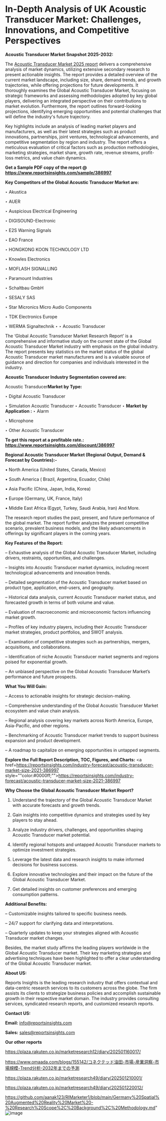 # In-Depth Analysis of UK Acoustic Transducer Market: Challenges, Innovations, and Competitive Perspectives

<strong>Acoustic Transducer Market Snapshot 2025-2032:</strong>

The <a href=https://www.reportsinsights.com/sample/386997>Acoustic Transducer Market 2025 report</a> delivers a comprehensive analysis of market dynamics, utilizing extensive secondary research to present actionable insights. The report provides a detailed overview of the current market landscape, including size, share, demand trends, and growth trajectories, while offering projections for future developments. It thoroughly examines the Global Acoustic Transducer Market, focusing on strategic frameworks and assessing methodologies adopted by key global players, delivering an integrated perspective on their contributions to market evolution. Furthermore, the report outlines forward-looking projections, identifying emerging opportunities and potential challenges that will define the industry's future trajectory.

Key highlights include an analysis of leading market players and manufacturers, as well as their latest strategies such as product innovations, partnerships, joint ventures, technological advancements, and competitive segmentation by region and industry. The report offers a meticulous evaluation of critical factors such as production methodologies, marketing strategies, market share, growth rate, revenue streams, profit-loss metrics, and value chain dynamics.

<strong>Get a Sample PDF copy of the report @ <a href=https://www.reportsinsights.com/sample/386997 style=color:#0000ff;>https://www.reportsinsights.com/sample/386997</a></strong>

<strong>Key Competitors of the Global Acoustic Transducer Market are:</strong>

‣ Akustica

‣ AUER

‣ Auspicious Electrical Engineering

‣ DIGISOUND-Electronic

‣ E2S Warning Signals

‣ EAO France

‣ HONGKONG KOON TECHNOLOGY LTD

‣ Knowles Electronics

‣ MOFLASH SIGNALLING

‣ Paramount Industries

‣ Schaltbau GmbH

‣ SESALY SAS

‣ Star Micronics Micro Audio Components

‣ TDK Electronics Europe

‣ WERMA Signaltechnik
‣ 
‣ Acoustic Transducer

The ‘Global Acoustic Transducer Market Research Report’ is a comprehensive and informative study on the current state of the Global Acoustic Transducer Market industry with emphasis on the global industry. The report presents key statistics on the market status of the global Acoustic Transducer market manufacturers and is a valuable source of guidance and direction for companies and individuals interested in the industry.

<strong>Acoustic Transducer Industry Segmentation covered are:</strong>

Acoustic Transducer<strong>Market by Type:</strong>

‣ Digital Acoustic Transducer

‣ Simulation Acoustic Transducer
‣ Acoustic Transducer 
‣ 
<strong>Market by Application :</strong>
‣ Alarm

‣ Microphone

‣ Other
Acoustic Transducer

<strong>To get this report at a profitable rate.: <a href=https://www.reportsinsights.com/discount/386997 style=color:#0000ff;>https://www.reportsinsights.com/discount/386997</a></strong>

<strong>Regional Acoustic Transducer Market (Regional Output, Demand &amp; Forecast by Countries):-</strong>

• North America (United States, Canada, Mexico)

• South America ( Brazil, Argentina, Ecuador, Chile)

• Asia Pacific (China, Japan, India, Korea)

• Europe (Germany, UK, France, Italy)

• Middle East Africa (Egypt, Turkey, Saudi Arabia, Iran) And More.

The research report studies the past, present, and future performance of the global market. The report further analyzes the present competitive scenario, prevalent business models, and the likely advancements in offerings by significant players in the coming years.

<strong>Key Features of the Report:</strong>

– Exhaustive analysis of the Global Acoustic Transducer Market, including drivers, restraints, opportunities, and challenges.

– Insights into Acoustic Transducer market dynamics, including recent technological advancements and innovation trends.

– Detailed segmentation of the Acoustic Transducer market based on product type, application, end-users, and geography.

– Historical data analysis, current Acoustic Transducer market status, and forecasted growth in terms of both volume and value.

– Evaluation of macroeconomic and microeconomic factors influencing market growth.

– Profiles of key industry players, including their Acoustic Transducer market strategies, product portfolios, and SWOT analysis.

– Examination of competitive strategies such as partnerships, mergers, acquisitions, and collaborations.

– Identification of niche Acoustic Transducer market segments and regions poised for exponential growth.

– An unbiased perspective on the Global Acoustic Transducer Market’s performance and future prospects.

<strong>What You Will Gain:</strong>

– Access to actionable insights for strategic decision-making.

– Comprehensive understanding of the Global Acoustic Transducer Market ecosystem and value chain analysis.

– Regional analysis covering key markets across North America, Europe, Asia-Pacific, and other regions.

– Benchmarking of Acoustic Transducer market trends to support business expansion and product development.

– A roadmap to capitalize on emerging opportunities in untapped segments.

<strong>Explore the Full Report Description, TOC, Figures, and Charts:</strong>
<a href=https://reportsinsights.com/industry-forecast/acoustic-transducer-market-size-2021-386997 style=""color:#0000ff;"">https://reportsinsights.com/industry-forecast/acoustic-transducer-market-size-2021-386997</a>

<strong>Why Choose the Global Acoustic Transducer Market Report?</strong>

1. Understand the trajectory of the Global Acoustic Transducer Market with accurate forecasts and growth trends.

2. Gain insights into competitive dynamics and strategies used by key players to stay ahead.

3. Analyze industry drivers, challenges, and opportunities shaping Acoustic Transducer market potential.

4. Identify regional hotspots and untapped Acoustic Transducer markets to optimize investment strategies.

5. Leverage the latest data and research insights to make informed decisions for business success.

6. Explore innovative technologies and their impact on the future of the Global Acoustic Transducer Market.

7. Get detailed insights on customer preferences and emerging consumption patterns.

<strong>Additional Benefits:</strong>

– Customizable insights tailored to specific business needs.

– 24/7 support for clarifying data and interpretations.

– Quarterly updates to keep your strategies aligned with Acoustic Transducer market changes.

Besides, the market study affirms the leading players worldwide in the Global Acoustic Transducer market. Their key marketing strategies and advertising techniques have been highlighted to offer a clear understanding of the Global Acoustic Transducer market.

<strong><strong>About US</strong>:</strong>

Reports Insights is the leading research industry that offers contextual and data-centric research services to its customers across the globe. The firm assists its clients to strategize business policies and accomplish sustainable growth in their respective market domain. The industry provides consulting services, syndicated research reports, and customized research reports.

<strong>Contact US:</strong>

<p class=><b>Email:</b> <a href=mailto:info@reportsinsights.com>info@reportsinsights.com</a></p>
<p class=><b>Sales:</b> <a href=mailto:sales@reportsinsights.com>sales@reportsinsights.com</a></p>

<strong>Our other reports</strong>

<a href=https://plaza.rakuten.co.jp/marketresearch12/diary/202501160017/>https://plaza.rakuten.co.jp/marketresearch12/diary/202501160017/</a>

<a href=https://www.omaada.com/blogs/155142/コネクテッド油田-市場-産業洞察-市場規模-Trend分析-2032年までの予測>https://www.omaada.com/blogs/155142/コネクテッド油田-市場-産業洞察-市場規模-Trend分析-2032年までの予測</a>

<a href=https://plaza.rakuten.co.jp/marketresearch49/diary/202501210001/>https://plaza.rakuten.co.jp/marketresearch49/diary/202501210001/</a>

<a href=https://plaza.rakuten.co.jp/marketresearch49/diary/202501220012/>https://plaza.rakuten.co.jp/marketresearch49/diary/202501220012/</a>

<a href=https://github.com/aanak123/RIMarketer1/blob/main/Germany%20Spatial%20Augmented%20Reality%20Market%20-%20Research%20Scope%2C%20Background%2C%20Methodology.md>https://github.com/aanak123/RIMarketer1/blob/main/Germany%20Spatial%20Augmented%20Reality%20Market%20-%20Research%20Scope%2C%20Background%2C%20Methodology.md</a>"
![image](https://github.com/user-attachments/assets/0b7160e6-20bb-411e-99ae-3118bfaa0b75)
